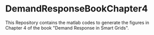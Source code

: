 # DemandResponseBookChapter4
This Repository contains the matlab codes to generate the figures in Chapter 4 of the book "Demand Response in Smart Grids".
